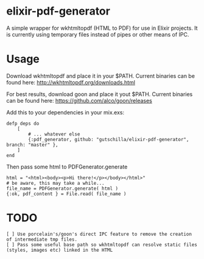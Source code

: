 elixir-pdf-generator
====================

A simple wrapper for wkhtmltopdf (HTML to PDF) for use in Elixir projects.
It is currently using temporary files instead of pipes or other means of IPC.

Usage
=====
Download wkhtmltopdf and place it in your $PATH. Current binaries can be found here:
http://wkhtmltopdf.org/downloads.html

For best results, download goon and place it yout $PATH. Current binaries can be found here:
https://github.com/alco/goon/releases

Add this to your dependencies in your mix.exs:

    defp deps do
        [
            # ... whatever else
            {:pdf_generator, github: "gutschilla/elixir-pdf-generator", branch: "master" },
        ]
    end


Then pass some html to PDFGenerator.generate

    html = "<html><body><p>Hi there!</p></body></html>"
    # be aware, this may take a while...
    file_name = PDFGenerator.generate( html )
    {:ok, pdf_content } = File.read( file_name )

TODO
====

    [ ] Use porcelain's/goon's direct IPC feature to remove the creation of intermediate tmp files.
    [ ] Pass some useful base path so wkhtmltopdf can resolve static files (styles, images etc) linked in the HTML
